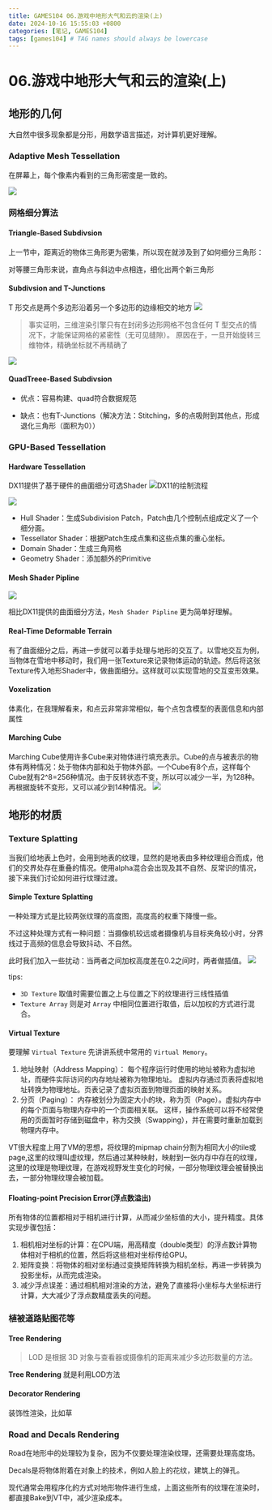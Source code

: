 ```yaml
---
title: GAMES104 06.游戏中地形大气和云的渲染(上)
date: 2024-10-16 15:55:03 +0800
categories: [笔记, GAMES104]
tags: [games104] # TAG names should always be lowercase
---
```


# 06.游戏中地形大气和云的渲染(上)

## 地形的几何
大自然中很多现象都是分形，用数学语言描述，对计算机更好理解。

### Adaptive Mesh Tessellation
在屏幕上，每个像素内看到的三角形密度是一致的。

![](https://img.picui.cn/free/2024/10/15/670dbdce8bf21.png)

### 网格细分算法
#### Triangle-Based Subdivsion
上一节中，距离近的物体三角形更为密集，所以现在就涉及到了如何细分三角形：

对等腰三角形来说，直角点与斜边中点相连，细化出两个新三角形

#### Subdivsion and T-Junctions
T 形交点是两个多边形沿着另一个多边形的边缘相交的地方
![](https://wiki.ldraw.org/images/f/f0/T_Junction1.png)

 > 事实证明，三维渲染引擎只有在封闭多边形网格不包含任何 T 型交点的情况下，才能保证网格的紧密性（无可见缝隙）。 原因在于，一旦开始旋转三维物体，精确坐标就不再精确了

 ![](https://wiki.ldraw.org/images/f/f7/T_Junction3a.png)

####  QuadTreee-Based Subdivsion
- 优点：容易构建、quad符合数据规范

- 缺点：也有T-Junctions（解决方法：Stitching，多的点吸附到其他点，形成退化三角形（面积为0））

### GPU-Based Tessellation
#### Hardware Tessellation
DX11提供了基于硬件的曲面细分可选Shader
![DX11的绘制流程](https://picx.zhimg.com/80/v2-cc35d6efa4507cc738717f87dc24e43d_720w.webp)

![](https://pica.zhimg.com/80/v2-7776b1c00ea003c48f7d4d66c942d052_720w.webp)

- Hull Shader：生成Subdivision Patch，Patch由几个控制点组成定义了一个细分面。
- Tessellator Shader：根据Patch生成点集和这些点集的重心坐标。
- Domain Shader：生成三角网格
- Geometry Shader：添加额外的Primitive

#### Mesh Shader Pipline
![](https://pica.zhimg.com/v2-c0a03601afc11042c8583286e0b5449c_r.jpg)

相比DX11提供的曲面细分方法，`Mesh Shader Pipline` 更为简单好理解。

#### Real-Time Deformable Terrain
有了曲面细分之后，再进一步就可以着手处理与地形的交互了。以雪地交互为例，当物体在雪地中移动时，我们用一张Texture来记录物体运动的轨迹。然后将这张Texture传入地形Shader中，做曲面细分。这样就可以实现雪地的交互变形效果。

#### Voxelization
体素化，在我理解看来，和点云非常非常相似，每个点包含模型的表面信息和内部属性

#### Marching Cube
Marching Cube使用许多Cube来对物体进行填充表示。Cube的点与被表示的物体有两种情况：处于物体内部和处于物体外部。一个Cube有8个点，这样每个Cube就有2^8=256种情况。由于反转状态不变，所以可以减少一半，为128种。再根据旋转不变形，又可以减少到14种情况。
![](https://picx.zhimg.com/80/v2-336d044e9cfd8ba0f5bc9b4f7d13a247_720w.webp)

## 地形的材质

### Texture Splatting
当我们给地表上色时，会用到地表的纹理，显然的是地表由多种纹理组合而成，他们的交界处存在重叠的情况。使用alpha混合会出现及其不自然、反常识的情况，接下来我们讨论如何进行纹理过渡。

#### Simple Texture Splatting
一种处理方式是比较两张纹理的高度图，高度高的权重下降慢一些。

不过这种处理方式有一种问题：当摄像机较远或者摄像机与目标夹角较小时，分界线过于高频的信息会导致抖动、不自然。

此时我们加入一些扰动：当两者之间加权高度差在0.2之间时，两者做插值。
![](https://img.picui.cn/free/2024/10/15/670e5736d1563.png)

tips:
- `3D Texture` 取值时需要位置之上与位置之下的纹理进行三线性插值
- `Texture Array` 则是对 `Array` 中相同位置进行取值，后以加权的方式进行混合。

#### Virtual Texture
要理解 `Virtual Texture` 先讲讲系统中常用的 `Virtual Memory`。

1. 地址映射（Address Mapping）：
每个程序运行时使用的地址被称为虚拟地址，而硬件实际访问的内存地址被称为物理地址。
虚拟内存通过页表将虚拟地址转换为物理地址。页表记录了虚拟页面到物理页面的映射关系。
2. 分页（Paging）：
内存被划分为固定大小的块，称为页（Page）。虚拟内存中的每个页面与物理内存中的一个页面相关联。
这样，操作系统可以将不经常使用的页面暂时存储到磁盘中，称为交换（Swapping），并在需要时重新加载到物理内存中。

VT很大程度上用了VM的思想，将纹理的mipmap chain分割为相同大小的tile或page,这里的纹理叫虚纹理，然后通过某种映射，映射到一张内存中存在的纹理，这里的纹理是物理纹理，在游戏视野发生变化的时候，一部分物理纹理会被替换出去，一部分物理纹理会被加载。

#### Floating-point Precision Error(浮点数溢出)
所有物体的位置都相对于相机进行计算，从而减少坐标值的大小，提升精度。具体实现步骤包括：

1. 相机相对坐标的计算：在CPU端，用高精度（double类型）的浮点数计算物体相对于相机的位置，然后将这些相对坐标传给GPU。
2. 矩阵变换：将物体的相对坐标通过变换矩阵转换为相机坐标，再进一步转换为投影坐标，从而完成渲染。
3. 减少浮点误差：通过相机相对渲染的方法，避免了直接将小坐标与大坐标进行计算，大大减少了浮点数精度丢失的问题。

### 植被道路贴图花等
#### Tree Rendering
> LOD 是根据 3D 对象与查看器或摄像机的距离来减少多边形数量的方法。

**Tree Rendering** 就是利用LOD方法

#### Decorator Rendering
装饰性渲染，比如草

### Road and Decals Rendering
Road在地形中的处理较为复杂，因为不仅要处理渲染纹理，还需要处理高度场。

Decals是将物体附着在对象上的技术，例如人脸上的花纹，建筑上的弹孔。

现代通常会用程序化的方式对地形物件进行生成，上面这些所有的纹理在渲染时，都直接Bake到VT中，减少渲染成本。